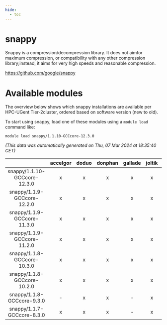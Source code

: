 ```yaml
---
hide:
  - toc
---
```


snappy
======


Snappy is a compression/decompression library. It does not aimfor maximum compression, or compatibility with any other compression library;instead, it aims for very high speeds and reasonable compression.

https://github.com/google/snappy
# Available modules


The overview below shows which snappy installations are available per HPC-UGent Tier-2cluster, ordered based on software version (new to old).

To start using snappy, load one of these modules using a `module load` command like:

```shell
module load snappy/1.1.10-GCCcore-12.3.0
```

*(This data was automatically generated on Thu, 07 Mar 2024 at 18:35:40 CET)*  

| |accelgor|doduo|donphan|gallade|joltik|skitty|
| :---: | :---: | :---: | :---: | :---: | :---: | :---: |
|snappy/1.1.10-GCCcore-12.3.0|x|x|x|x|x|x|
|snappy/1.1.9-GCCcore-12.2.0|x|x|x|x|x|x|
|snappy/1.1.9-GCCcore-11.3.0|x|x|x|x|x|x|
|snappy/1.1.9-GCCcore-11.2.0|x|x|x|x|x|x|
|snappy/1.1.8-GCCcore-10.3.0|x|x|x|x|x|x|
|snappy/1.1.8-GCCcore-10.2.0|x|x|x|x|x|x|
|snappy/1.1.8-GCCcore-9.3.0|-|x|x|-|x|x|
|snappy/1.1.7-GCCcore-8.3.0|x|x|x|-|x|x|
